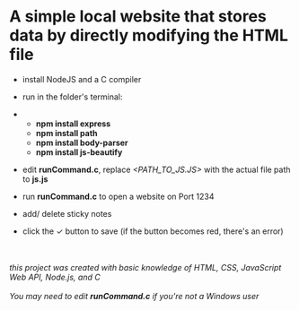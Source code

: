 # A simple local website that stores data by directly modifying the HTML file
- install NodeJS and a C compiler
- run in the folder's terminal:
- - **npm install express**
  - **npm install path**
  - **npm install body-parser**
  - **npm install js-beautify**
- edit **runCommand.c**, replace *<PATH_TO_JS.JS>* with the actual file path to **js.js**

- run **runCommand.c** to open a website on Port 1234
- add/ delete sticky notes
- click the ✓ button to save (if the button becomes red, there's an error)

\
\
*this project was created with basic knowledge of HTML, CSS, JavaScript Web API, Node.js, and C*
\
\
*You may need to edit **runCommand.c** if you're not a Windows user*
